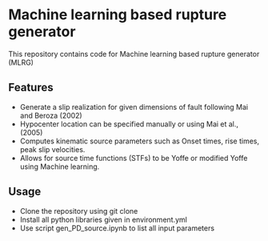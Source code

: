 # Machine learning based rupture generator

This repository contains code for Machine learning based rupture generator (MLRG)

## Features
- Generate a slip realization for given dimensions of fault following Mai and Beroza (2002)
- Hypocenter location can be specified manually or using Mai et al., (2005)
- Computes kinematic source parameters such as Onset times, rise times, peak slip velocities.
- Allows for source time functions (STFs) to be Yoffe or modified Yoffe using Machine learning.

## Usage
- Clone the repository using git clone
- Install all python libraries given in environment.yml
- Use script gen_PD_source.ipynb to list all input parameters

